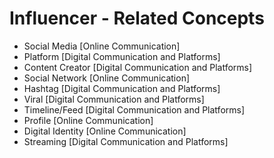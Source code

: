 # Influencer - Related Concepts

- Social Media [Online Communication]
- Platform [Digital Communication and Platforms]
- Content Creator [Digital Communication and Platforms]
- Social Network [Online Communication]
- Hashtag [Digital Communication and Platforms]
- Viral [Digital Communication and Platforms]
- Timeline/Feed [Digital Communication and Platforms]
- Profile [Online Communication]
- Digital Identity [Online Communication]
- Streaming [Digital Communication and Platforms]
